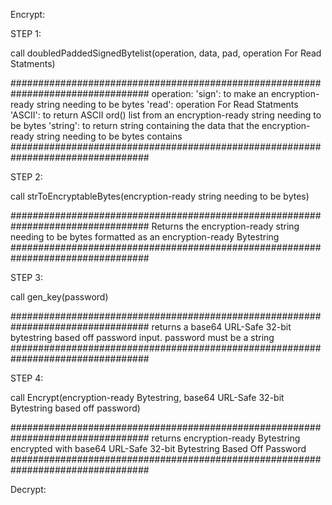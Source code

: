 Encrypt:

STEP 1:

call doubledPaddedSignedBytelist(operation, data, pad, operation For Read Statments)

#################################################################################
operation:
'sign':
to make an encryption-ready string needing to be bytes
'read':
  operation For Read Statments
  'ASCII':
  to return ASCII ord() list from an encryption-ready string needing to be bytes
  'string':
  to return string containing the data that the encryption-ready string needing to be bytes contains
#################################################################################

STEP 2:

call strToEncryptableBytes(encryption-ready string needing to be bytes)

#################################################################################
Returns the encryption-ready string needing to be bytes formatted as an encryption-ready Bytestring
#################################################################################

STEP 3:

call gen_key(password)

#################################################################################
returns a base64 URL-Safe 32-bit bytestring based off password input. password must be a string
#################################################################################

STEP 4:

call Encrypt(encryption-ready Bytestring, base64 URL-Safe 32-bit Bytestring based off password)

#################################################################################
returns encryption-ready Bytestring encrypted with base64 URL-Safe 32-bit Bytestring Based Off Password
#################################################################################

Decrypt: